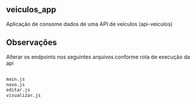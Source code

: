 ## veiculos_app
Aplicação de consome dados de uma API de veículos (api-veiculos) 

## Observações
Alterar os endpoints nos seguintes arquivos conforme rota de execução da api

```sh

main.js
novo.js
editar.js
visualizar.js

```


